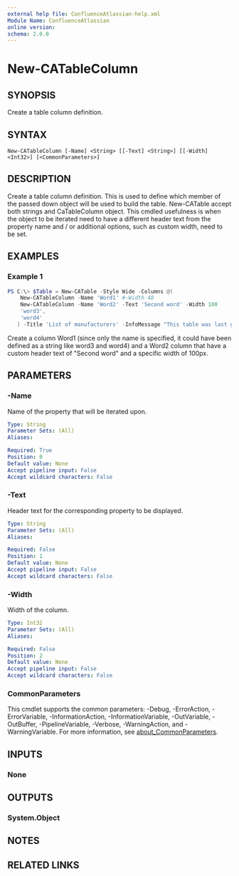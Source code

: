 ```yaml
---
external help file: ConfluenceAtlassian-help.xml
Module Name: ConfluenceAtlassian
online version:
schema: 2.0.0
---
```


# New-CATableColumn

## SYNOPSIS
Create a table column definition.

## SYNTAX

```
New-CATableColumn [-Name] <String> [[-Text] <String>] [[-Width] <Int32>] [<CommonParameters>]
```

## DESCRIPTION
Create a table column definition. This is used to define which member of the passed down object will be used to build the table. New-CATable accept both strings and CaTableColumn object. This cmdled usefulness is when the object to be iterated need to have a different header text from the property name and / or additional options, such as custom width, need to be set.

## EXAMPLES

### Example 1
```powershell
PS C:\> $Table = New-CATable -Style Wide -Columns @(
    New-CATableColumn -Name 'Word1' #-Width 48
    New-CATableColumn -Name 'Word2' -Text 'Second word' -Width 100
    'word3',
    'word4'
   ) -Title 'List of manufacturers' -InfoMessage "This table was last generated $((Get-Date).ToLongDateString())" -Rows $ListOfObject -TitleTag h1
```

Create a column Word1 (since only the name is specified, it could have been defined as a string like word3 and word4) and a Word2 column that have a custom header text of "Second word" and a specific width of 100px.

## PARAMETERS

### -Name
Name of the property that will be iterated upon.

```yaml
Type: String
Parameter Sets: (All)
Aliases:

Required: True
Position: 0
Default value: None
Accept pipeline input: False
Accept wildcard characters: False
```

### -Text
Header text for the corresponding property to be displayed.

```yaml
Type: String
Parameter Sets: (All)
Aliases:

Required: False
Position: 1
Default value: None
Accept pipeline input: False
Accept wildcard characters: False
```

### -Width
Width of the column.

```yaml
Type: Int32
Parameter Sets: (All)
Aliases:

Required: False
Position: 2
Default value: None
Accept pipeline input: False
Accept wildcard characters: False
```

### CommonParameters
This cmdlet supports the common parameters: -Debug, -ErrorAction, -ErrorVariable, -InformationAction, -InformationVariable, -OutVariable, -OutBuffer, -PipelineVariable, -Verbose, -WarningAction, and -WarningVariable. For more information, see [about_CommonParameters](http://go.microsoft.com/fwlink/?LinkID=113216).

## INPUTS

### None

## OUTPUTS

### System.Object
## NOTES

## RELATED LINKS
